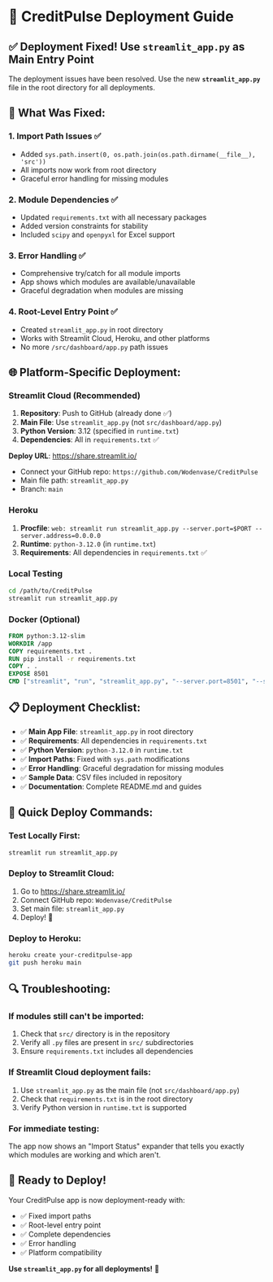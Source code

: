 # 🚀 CreditPulse Deployment Guide

## ✅ Deployment Fixed! Use `streamlit_app.py` as Main Entry Point

The deployment issues have been resolved. Use the new **`streamlit_app.py`** file in the root directory for all deployments.

## 🔧 What Was Fixed:

### 1. **Import Path Issues** ✅
- Added `sys.path.insert(0, os.path.join(os.path.dirname(__file__), 'src'))` 
- All imports now work from root directory
- Graceful error handling for missing modules

### 2. **Module Dependencies** ✅
- Updated `requirements.txt` with all necessary packages
- Added version constraints for stability
- Included `scipy` and `openpyxl` for Excel support

### 3. **Error Handling** ✅
- Comprehensive try/catch for all module imports
- App shows which modules are available/unavailable
- Graceful degradation when modules are missing

### 4. **Root-Level Entry Point** ✅
- Created `streamlit_app.py` in root directory
- Works with Streamlit Cloud, Heroku, and other platforms
- No more `/src/dashboard/app.py` path issues

## 🌐 Platform-Specific Deployment:

### **Streamlit Cloud** (Recommended)
1. **Repository**: Push to GitHub (already done ✅)
2. **Main File**: Use `streamlit_app.py` (not `src/dashboard/app.py`)
3. **Python Version**: 3.12 (specified in `runtime.txt`)
4. **Dependencies**: All in `requirements.txt` ✅

**Deploy URL**: https://share.streamlit.io/
- Connect your GitHub repo: `https://github.com/Wodenvase/CreditPulse`
- Main file path: `streamlit_app.py`
- Branch: `main`

### **Heroku**
1. **Procfile**: `web: streamlit run streamlit_app.py --server.port=$PORT --server.address=0.0.0.0`
2. **Runtime**: `python-3.12.0` (in `runtime.txt`)
3. **Requirements**: All dependencies in `requirements.txt` ✅

### **Local Testing**
```bash
cd /path/to/CreditPulse
streamlit run streamlit_app.py
```

### **Docker** (Optional)
```dockerfile
FROM python:3.12-slim
WORKDIR /app
COPY requirements.txt .
RUN pip install -r requirements.txt
COPY . .
EXPOSE 8501
CMD ["streamlit", "run", "streamlit_app.py", "--server.port=8501", "--server.address=0.0.0.0"]
```

## 📋 Deployment Checklist:

- ✅ **Main App File**: `streamlit_app.py` in root directory
- ✅ **Requirements**: All dependencies in `requirements.txt`
- ✅ **Python Version**: `python-3.12.0` in `runtime.txt`
- ✅ **Import Paths**: Fixed with `sys.path` modifications
- ✅ **Error Handling**: Graceful degradation for missing modules
- ✅ **Sample Data**: CSV files included in repository
- ✅ **Documentation**: Complete README.md and guides

## 🎯 Quick Deploy Commands:

### **Test Locally First**:
```bash
streamlit run streamlit_app.py
```

### **Deploy to Streamlit Cloud**:
1. Go to https://share.streamlit.io/
2. Connect GitHub repo: `Wodenvase/CreditPulse`
3. Set main file: `streamlit_app.py`
4. Deploy! 🚀

### **Deploy to Heroku**:
```bash
heroku create your-creditpulse-app
git push heroku main
```

## 🔍 Troubleshooting:

### **If modules still can't be imported**:
1. Check that `src/` directory is in the repository
2. Verify all `.py` files are present in `src/` subdirectories
3. Ensure `requirements.txt` includes all dependencies

### **If Streamlit Cloud deployment fails**:
1. Use `streamlit_app.py` as the main file (not `src/dashboard/app.py`)
2. Check that `requirements.txt` is in the root directory
3. Verify Python version in `runtime.txt` is supported

### **For immediate testing**:
The app now shows an "Import Status" expander that tells you exactly which modules are working and which aren't.

## 🎊 **Ready to Deploy!**

Your CreditPulse app is now deployment-ready with:
- ✅ Fixed import paths
- ✅ Root-level entry point
- ✅ Complete dependencies
- ✅ Error handling
- ✅ Platform compatibility

**Use `streamlit_app.py` for all deployments!** 🚀
